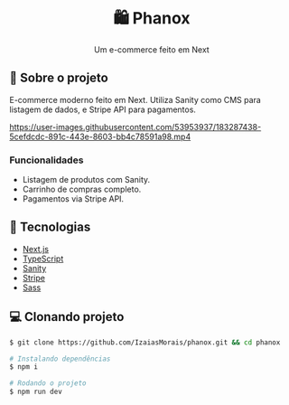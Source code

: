 <h1 align='center'>
   🛍 Phanox
</h1>

<p align="center">Um e-commerce feito em Next</p>

## 📃 Sobre o projeto

E-commerce moderno feito em Next. Utiliza Sanity como CMS para listagem de dados, e Stripe API para pagamentos.

https://user-images.githubusercontent.com/53953937/183287438-5cefdcdc-891c-443e-8603-bb4c78591a98.mp4

### Funcionalidades

- Listagem de produtos com Sanity.
- Carrinho de compras completo.
- Pagamentos via Stripe API.

## 🚀 Tecnologias

- [Next.js](https://nextjs.org/)
- [TypeScript](https://www.typescriptlang.org/)
- [Sanity](https://www.sanity.io/)
- [Stripe](https://stripe.com/en-br)
- [Sass](https://sass-lang.com/)

## 💻 Clonando projeto

```bash
$ git clone https://github.com/IzaiasMorais/phanox.git && cd phanox
```

```bash
# Instalando dependências
$ npm i

# Rodando o projeto
$ npm run dev

```
